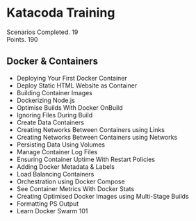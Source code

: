 # Katacoda Training

Scenarios Completed. 19   
Points. 190

## Docker & Containers
- Deploying Your First Docker Container
- Deploy Static HTML Website as Container
- Building Container Images
- Dockerizing Node.js
- Optimise Builds With Docker OnBuild
- Ignoring Files During Build
- Create Data Containers
- Creating Networks Between Containers using Links
- Creating Networks Between Containers using Networks
- Persisting Data Using Volumes
- Manage Container Log Files
- Ensuring Container Uptime With Restart Policies
- Adding Docker Metadata & Labels
- Load Balancing Containers
- Orchestration using Docker Compose
- See Container Metrics With Docker Stats
- Creating Optimised Docker Images using Multi-Stage Builds
- Formatting PS Output
- Learn Docker Swarm 101
